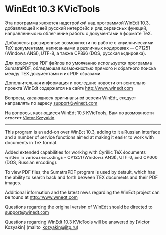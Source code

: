 # **WinEdt 10.3 KVicTools** 

Эта программа является надстройкой над программой WinEdt 10.3, добавляющей к ней русский интерфейс и ряд сервисных функций, направленных на облегчение работы с документами в формате TeX.

Добавлены расширенные возможности по работе с кириллическими TeX-документами, написанными в различных кодировках -- CP1251 (Windows ANSI), UTF-8, а также CP866 (DOS, русская кодировка).

Для просмотра PDF файлов по умолчанию используется программа SumatraPDF, обладающая возможностью прямого и обратного поиска между TEX документами и их PDF образами.

Дополнительная информация и последние новости относительно проекта WinEdt содержатся на сайте <http://www.winedt.com>

Вопросы, касающиеся оригинальной версии WinEdt, следует направлять по адресу <support@winedt.com>

На вопросы, касающиеся WinEdt 10.3 KVicTools, Вам по возможности ответит [Victor Kozyakin](mailto:kozyakin@iitp.ru)

---

This program is an add-on over WinEdt 10.3, adding to it a Russian interface and a number of service functions aimed at making it easier to work with documents in TeX format. 

Added extended capabilities for working with Cyrillic TeX documents written in various encodings - CP1251 (Windows ANSI), UTF-8, and CP866 (DOS, Russian encoding). 

To view PDF files, the SumatraPDF program is used by default, which has the ability to search back and forth between TEX documents and their PDF images. 

Additional information and the latest news regarding the WinEdt project can be found at <http://www.winedt.com> 

Questions regarding the original version of WinEdt should be directed to <support@winedt.com> 

Questions regarding WinEdt 10.3 KVicTools will be answered by [Victor Kozyakin] (mailto: kozyakin@iitp.ru)